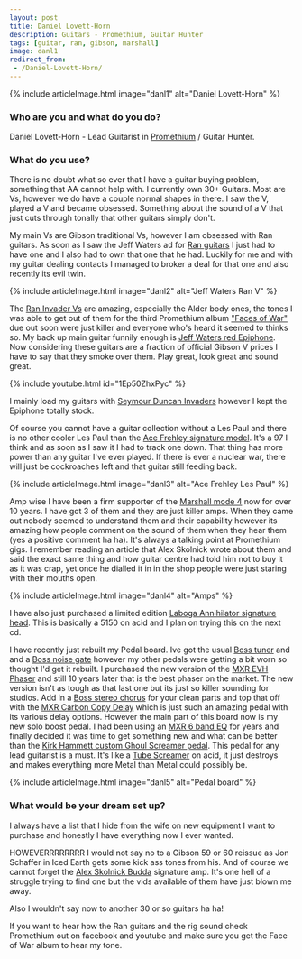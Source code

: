 ```yaml
---
layout: post
title: Daniel Lovett-Horn
description: Guitars - Promethium, Guitar Hunter
tags: [guitar, ran, gibson, marshall]
image: danl1
redirect_from:
 - /Daniel-Lovett-Horn/
---
```


{% include articleImage.html image="danl1" alt="Daniel Lovett-Horn" %}

### Who are you and what do you do? 

Daniel Lovett-Horn - Lead Guitarist in [Promethium](http://www.promethiumband.com) / Guitar Hunter.

### What do you use?

There is no doubt what so ever that I have a guitar buying problem, something that AA cannot help with. I currently own 30+ Guitars. Most are Vs, however we do have a couple normal shapes in there. I saw the V, played a V and became obsessed. Something about the sound of a V that just cuts through tonally that other guitars simply don't.

My main Vs are Gibson traditional Vs, however I am obsessed with Ran guitars. As soon as I saw the Jeff Waters ad for [Ran guitars](http://ranguitars.com/artists/annihilator) I just had to have one and I also had to own that one that he had. Luckily for me and with my guitar dealing contacts I managed to broker a deal for that one and also recently its evil twin.

{% include articleImage.html image="danl2" alt="Jeff Waters Ran V" %}

The [Ran Invader Vs](http://ranguitars.com/ran_models/invader) are amazing, especially the Alder body ones, the tones I was able to get out of them for the third Promethium album ["Faces of War"](http://amznlnk.com/yny) due out soon were just killer and everyone who's heard it seemed to thinks so. My back up main guitar funnily enough is [Jeff Waters red Epiphone](http://www.epiphone.com/Products/Designer/Jeff-Waters-Annihilation-II-Flying-V-Outfit.aspx). Now considering these guitars are a fraction of official Gibson V prices I have to say that they smoke over them. Play great, look great and sound great.

{% include youtube.html id="1Ep50ZhxPyc" %}

I mainly load my guitars with [Seymour Duncan Invaders](http://amznlnk.com/M9z) however I kept the Epiphone totally stock.

Of course you cannot have a guitar collection without a Les Paul and there is no other cooler Les Paul than the [Ace Frehley signature model](http://www.gibson.com/Products/Electric-Guitars/Les-Paul/Gibson-Custom/Ace-Frehley-Budokan-Les-Paul-Custom.aspx). It's a 97 I think and as soon as I saw it I had to track one down. That thing has more power than any guitar I've ever played. If there is ever a nuclear war, there will just be cockroaches left and that guitar still feeding back.

{% include articleImage.html image="danl3" alt="Ace Frehley Les Paul" %}

Amp wise I have been a firm supporter of the [Marshall mode 4](http://www.musiciansfriend.com/amplifiers-effects/marshall-mf350-mode-four-350w-head) now for over 10 years. I have got 3 of them and they are just killer amps. When they came out nobody seemed to understand them and their capability however its amazing how people comment on the sound of them when they hear them (yes a positive comment ha ha). It's always a talking point at Promethium gigs. I remember reading an article that Alex Skolnick wrote about them and said the exact same thing and how guitar centre had told him not to buy it as it was crap, yet once he dialled it in in the shop people were just staring with their mouths open.

{% include articleImage.html image="danl4" alt="Amps" %}

I have also just purchased a limited edition [Laboga Annihilator signature head](https://www.vintageandrare.com/product/Laboga-Mr-Hector-Jeff-Waters-Annihilator-Limited-Edition-2010-39531). This is basically a 5150 on acid and I plan on trying this on the next cd.

I have recently just rebuilt my Pedal board. Ive got the usual [Boss tuner](http://amznlnk.com/lE9) and and a [Boss noise gate](http://amznlnk.com/R7D) however my other pedals were getting a bit worn so thought I'd get it rebuilt. I purchased the new version of the [MXR EVH Phaser](http://amznlnk.com/Z8z) and still 10 years later that is the best phaser on the market. The new version isn't as tough as that last one but its just so killer sounding for studios. Add in a [Boss stereo chorus](http://amznlnk.com/pvX) for your clean parts and top that off with the [MXR Carbon Copy Delay](http://amznlnk.com/GWA) which is just such an amazing pedal with its various delay options. However the main part of this board now is my new solo boost pedal. I had been using an [MXR 6 band EQ](http://amznlnk.com/z27) for years and finally decided it was time to get something new and what can be better than the [Kirk Hammett custom Ghoul Screamer pedal](https://www.gear4music.com/Guitar-and-Bass/KHDK-Kirk-Hammett-Ghoul-Screamer-Pedal/1OO6). This pedal for any lead guitarist is a must. It's like a [Tube Screamer](http://amznlnk.com/KRw) on acid, it just destroys and makes everything more Metal than Metal could possibly be.

{% include articleImage.html image="danl5" alt="Pedal board" %}

### What would be your dream set up?

I always have a list that I hide from the wife on new equipment I want to purchase and honestly I have everything now I ever wanted.

HOWEVERRRRRRRR I would not say no to a Gibson 59 or 60 reissue as Jon Schaffer in Iced Earth gets some kick ass tones from his. And of course we cannot forget the [Alex Skolnick Budda](http://www.budda.com/products/index.cfm/item/1198/118301/) signature amp. It's one hell of a struggle trying to find one but the vids available of them have just blown me away.

Also I wouldn't say now to another 30 or so guitars ha ha!

If you want to hear how the Ran guitars and the rig sound check Promethium out on facebook and youtube and make sure you get the Face of War album to hear my tone.